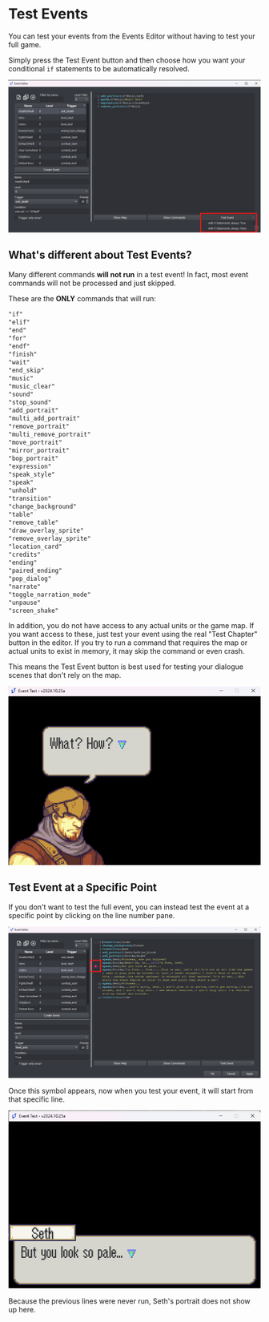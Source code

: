 # Test Events

You can test your events from the Events Editor without having to test your full game.

Simply press the Test Event button and then choose how you want your conditional `if` statements to be automatically resolved.

![TestEventButton](images/test-event-button.png)

## What's different about Test Events?

Many different commands **will not run** in a test event! In fact, most event commands will not be processed and just skipped.

These are the **ONLY** commands that will run:
```
"if"
"elif"
"end"
"for"
"endf"
"finish" 
"wait"
"end_skip"
"music"
"music_clear"
"sound"
"stop_sound"
"add_portrait"
"multi_add_portrait"
"remove_portrait"
"multi_remove_portrait"
"move_portrait"
"mirror_portrait"
"bop_portrait"
"expression"
"speak_style"
"speak"
"unhold"
"transition"
"change_background"
"table"
"remove_table"
"draw_overlay_sprite"
"remove_overlay_sprite"
"location_card"
"credits"
"ending"
"paired_ending"
"pop_dialog"
"narrate"
"toggle_narration_mode"
"unpause"
"screen_shake"
```

In addition, you do not have access to any actual units or the game map. If you want access to these, just test your event using the real "Test Chapter" button in the editor. If you try to run a command that requires the map or actual units to exist in memory, it may skip the command or even crash.

This means the Test Event button is best used for testing your dialogue scenes that don't rely on the map.

![ExampleTestEvent](images/example-test-event.png)

## Test Event at a Specific Point

If you don't want to test the full event, you can instead test the event at a specific point by clicking on the line number pane.

![SpecificPointTestEvent](images/specific-point-test-event.png)

Once this symbol appears, now when you test your event, it will start from that specific line.

![ExampleTestEvent2](images/example-test-event2.png)

Because the previous lines were never run, Seth's portrait does not show up here.
